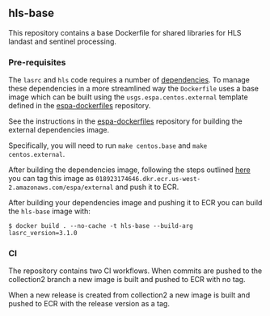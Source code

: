 ## hls-base
This repository contains a base Dockerfile for shared libraries for HLS landast and sentinel processing.

### Pre-requisites
The `lasrc` and `hls` code requires a number of [dependencies](https://github.com/nasa-impact/espa-surface-reflectance/tree/master/lasrc#dependencies). To manage these dependencies in a more streamlined way the `Dockerfile` uses a base image which can be built using the `usgs.espa.centos.external` template defined in the [espa-dockerfiles](https://github.com/nasa-impact/espa-dockerfiles) repository.

See the instructions in the [espa-dockerfiles](https://github.com/nasa-impact/espa-dockerfiles) repository for building the external dependencies image.

Specifically, you will need to run `make centos.base` and `make centos.external`.

After building the dependencies image, following the steps outlined [here](https://docs.aws.amazon.com/AmazonECR/latest/userguide/ECR_AWSCLI.html) you can tag this image as `018923174646.dkr.ecr.us-west-2.amazonaws.com/espa/external` and push it to ECR.


After building your dependencies image and pushing it to ECR you can build the `hls-base` image with:

```shell
$ docker build . --no-cache -t hls-base --build-arg lasrc_version=3.1.0
```
### CI
The repository contains two CI workflows. When commits are pushed to the collection2 branch a new image is built and pushed to ECR with no tag.

When a new release is created from collection2 a new image is built and pushed to ECR with the release version as a tag.
